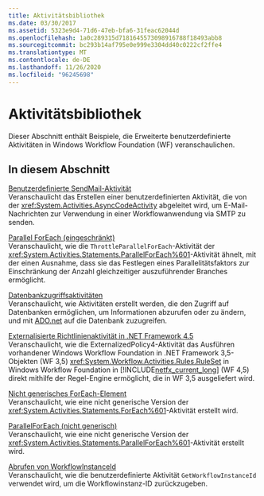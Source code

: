 ```yaml
---
title: Aktivitätsbibliothek
ms.date: 03/30/2017
ms.assetid: 5323e9d4-71d6-47eb-bfa6-31feac62044d
ms.openlocfilehash: 1a0c289315d7181645573098916788f18493abb8
ms.sourcegitcommit: bc293b14af795e0e999e3304dd40c0222cf2ffe4
ms.translationtype: MT
ms.contentlocale: de-DE
ms.lasthandoff: 11/26/2020
ms.locfileid: "96245698"
---
```

# <a name="activity-library"></a>Aktivitätsbibliothek

Dieser Abschnitt enthält Beispiele, die Erweiterte benutzerdefinierte Aktivitäten in Windows Workflow Foundation (WF) veranschaulichen.  
  
## <a name="in-this-section"></a>In diesem Abschnitt

 [Benutzerdefinierte SendMail-Aktivität](sendmail-custom-activity.md)  
 Veranschaulicht das Erstellen einer benutzerdefinierten Aktivität, die von der <xref:System.Activities.AsyncCodeActivity> abgeleitet wird, um E-Mail-Nachrichten zur Verwendung in einer Workflowanwendung via SMTP zu senden.  
  
 [Parallel ForEach (eingeschränkt)](throttled-parallel-foreach.md)  
 Veranschaulicht, wie die `ThrottleParallelForEach`-Aktivität der <xref:System.Activities.Statements.ParallelForEach%601>-Aktivität ähnelt, mit der einen Ausnahme, dass sie das Festlegen eines Parallelitätsfaktors zur Einschränkung der Anzahl gleichzeitiger auszuführender Branches ermöglicht.
  
 [Datenbankzugriffsaktivitäten](database-access-activities.md)  
 Veranschaulicht, wie Aktivitäten erstellt werden, die den Zugriff auf Datenbanken ermöglichen, um Informationen abzurufen oder zu ändern, und mit [ADO.net](../../data/adonet/index.md) auf die Datenbank zuzugreifen.  
  
 [Externalisierte Richtlinienaktivität in .NET Framework 4.5](externalized-policy-activity-in-net-framework-4-5.md)  
 Veranschaulicht, wie die ExternalizedPolicy4-Aktivität das Ausführen vorhandener Windows Workflow Foundation in .NET Framework 3,5-Objekten (WF 3,5) <xref:System.Workflow.Activities.Rules.RuleSet> in Windows Workflow Foundation in [!INCLUDE[netfx_current_long](../../../../includes/netfx-current-long-md.md)] (WF 4,5) direkt mithilfe der Regel-Engine ermöglicht, die in WF 3,5 ausgeliefert wird.
  
 [Nicht generisches ForEach-Element](non-generic-foreach.md)  
 Veranschaulicht, wie eine nicht generische Version der <xref:System.Activities.Statements.ForEach%601>-Aktivität erstellt wird.  
  
 [ParallelForEach (nicht generisch)](non-generic-parallelforeach.md)  
 Veranschaulicht, wie eine nicht generische Version der <xref:System.Activities.Statements.ParallelForEach%601>-Aktivität erstellt wird.  
  
 [Abrufen von WorkflowInstanceId](get-workflowinstanceid.md)  
 Veranschaulicht, wie die benutzerdefinierte Aktivität `GetWorkflowInstanceId` verwendet wird, um die Workflowinstanz-ID zurückzugeben.
